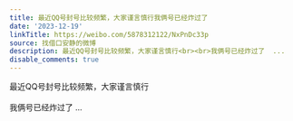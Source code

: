 ```yaml
---
title: 最近QQ号封号比较频繁，大家谨言慎行我俩号已经炸过了
date: '2023-12-19'
linkTitle: https://weibo.com/5878312122/NxPnDc33p
source: 找借口安静的微博
description: 最近QQ号封号比较频繁，大家谨言慎行<br><br>我俩号已经炸过了  ...
disable_comments: true
---
```

最近QQ号封号比较频繁，大家谨言慎行<br><br>我俩号已经炸过了  ...